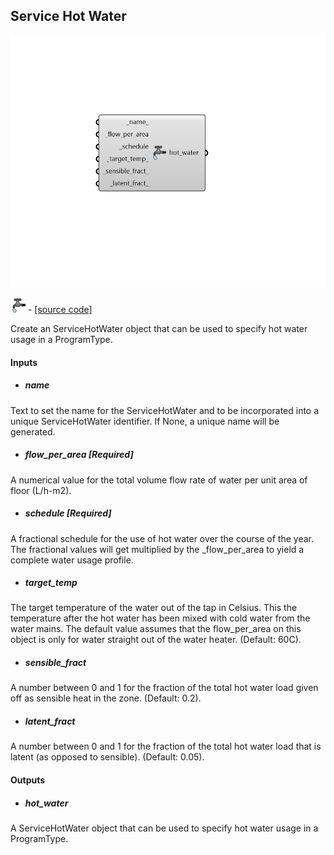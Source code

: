 ## Service Hot Water

![](../../images/components/Service_Hot_Water.png)

![](../../images/icons/Service_Hot_Water.png) - [[source code]](https://github.com/ladybug-tools/honeybee-grasshopper-energy/blob/master/honeybee_grasshopper_energy/src//HB%20Service%20Hot%20Water.py)


Create an ServiceHotWater object that can be used to specify hot water usage in a ProgramType. 



#### Inputs
* ##### name 
Text to set the name for the ServiceHotWater and to be incorporated into a unique ServiceHotWater identifier. If None, a unique name will be generated. 
* ##### flow_per_area [Required]
A numerical value for the total volume flow rate of water per unit area of floor (L/h-m2). 
* ##### schedule [Required]
A fractional schedule for the use of hot water over the course of the year. The fractional values will get multiplied by the _flow_per_area to yield a complete water usage profile. 
* ##### target_temp 
The target temperature of the water out of the tap in Celsius. This the temperature after the hot water has been mixed with cold water from the water mains. The default value assumes that the flow_per_area on this object is only for water straight out of the water heater. (Default: 60C). 
* ##### sensible_fract 
A number between 0 and 1 for the fraction of the total hot water load given off as sensible heat in the zone. (Default: 0.2). 
* ##### latent_fract 
A number between 0 and 1 for the fraction of the total hot water load that is latent (as opposed to sensible). (Default: 0.05). 

#### Outputs
* ##### hot_water
A ServiceHotWater object that can be used to specify hot water usage in a ProgramType. 